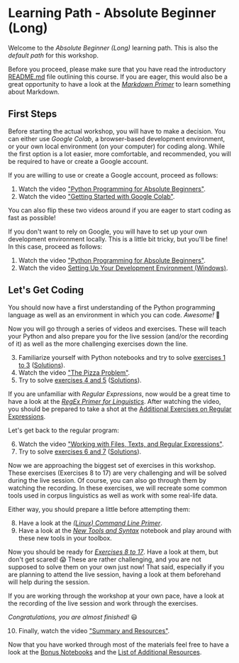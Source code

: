 # Learning Path - Absolute Beginner (Long)

Welcome to the *Absolute Beginner (Long)* learning path. This is also the *default path* for this workshop.

Before you proceed, please make sure that you have read the introductory [README.md](https://github.com/IngoKl/python-programming-for-linguists/blob/main/README.md) file outlining this course. If you are eager, this would also be a great opportunity to have a look at the [*Markdown Primer*](https://github.com/IngoKl/python-programming-for-linguists/blob/main/Markdown_Primer.md) to learn something about Markdown.

## First Steps

Before starting the actual workshop, you will have to make a decision. You can either use *Google Colab*, a browser-based development environment, or your own local environment (on your computer) for coding along. While the first option is a lot easier, more comfortable, and recommended, you will be required to have or create a Google account.

If you are willing to use or create a Google account, proceed as follows:

1. Watch the video ["Python Programming for Absolute Beginners"](https://www.youtube.com/watch?v=4UnF45lniyY).
2. Watch the video ["Getting Started with Google Colab"](https://www.youtube.com/watch?v=JxjUEvQSFkU).

You can also flip these two videos around if you are eager to start coding as fast as possible!

If you don't want to rely on Google, you will have to set up your own development environment locally. This is a little bit tricky, but you'll be fine! In this case, proceed as follows:

1. Watch the video ["Python Programming for Absolute Beginners"](https://www.youtube.com/watch?v=4UnF45lniyY).
2. Watch the video [Setting Up Your Development Environment (Windows)](https://www.youtube.com/watch?v=xrXEouns3fg).

## Let's Get Coding

You should now have a first understanding of the Python programming language as well as an environment in which you can code. *Awesome!* 🎉

Now you will go through a series of videos and exercises. These will teach your Python and also prepare you for the live session (and/or the recording of it) as well as the more challenging exercises down the line.

3. Familiarize yourself with Python notebooks and try to solve [exercises 1 to 3](https://github.com/IngoKl/python-programming-for-linguists/blob/main/2020/exercises/Exercises%201-3.pdf) ([Solutions](https://github.com/IngoKl/python-programming-for-linguists/blob/main/2020/exercises/Solutions_Exercises_1_3.ipynb)).
4. Watch the video ["The Pizza Problem"](https://www.youtube.com/watch?v=g9tOyVI5B3E).
5. Try to solve [exercises 4 and 5](https://github.com/IngoKl/python-programming-for-linguists/blob/main/2020/exercises/Exercises%204-5.pdf) ([Solutions](https://github.com/IngoKl/python-programming-for-linguists/blob/main/2020/exercises/Solutions_Exercises_4_5.ipynb)).

If you are unfamiliar with *Regular Expressions*, now would be a great time to have a look at the [*RegEx Primer for Linguistics*](https://www.youtube.com/watch?v=p7-QkwOU9RY). After watching the video, you should be prepared to take a shot at the [Additional Exercises on Regular Expressions](https://www.youtube.com/watch?v=GGEveroG3Fgs).

Let's get back to the regular program:

6. Watch the video ["Working with Files, Texts, and Regular Expressions"](https://www.youtube.com/watch?v=y37_JvSY-GM).
7. Try to solve [exercises 6 and 7](https://github.com/IngoKl/python-programming-for-linguists/blob/main/2020/exercises/Exercises%206-7.pdf) ([Solutions](https://github.com/IngoKl/python-programming-for-linguists/blob/main/2020/exercises/Solutions_Exercises_6_7.ipynb)).

Now we are approaching the biggest set of exercises in this workshop. These exercises (Exercises 8 to 17) are very challenging and will be solved during the live session. Of course, you can also go through them by watching the recording. In these exercises, we will recreate some common tools used in corpus linguistics as well as work with some real-life data.

Either way, you should prepare a little before attempting them:

8. Have a look at the [*(Linux) Command Line Primer*](https://github.com/IngoKl/python-programming-for-linguists/blob/main/Command_Line_Primer.md).
9. Have a look at the [*New Tools and Syntax*](https://github.com/IngoKl/python-programming-for-linguists/blob/main/2021/notebooks/03_New_Tools_and_Syntax.ipynb) notebook and play around with these new tools in your toolbox.

Now you should be ready for [*Exercises 8 to 17*](https://github.com/IngoKl/python-programming-for-linguists/blob/main/2021/exercises/Exercises%208-17.pdf). Have a look at them, but don't get scared! 😱 These are rather challenging, and you are not supposed to solve them on your own just now! That said, especially if you are planning to attend the live session, having a look at them beforehand will help during the session.

If you are working through the workshop at your own pace, have a look at the recording of the live session and work through the exercises.

*Congratulations, you are almost finished!* 😃

10. Finally, watch the video ["Summary and Resources"](https://www.youtube.com/watch?v=ajKqESDmrKc).

Now that you have worked through most of the materials feel free to have a look at the [Bonus Notebooks](https://github.com/IngoKl/python-programming-for-linguists/tree/main/Bonus%20Notebooks) and the [List of Additional Resources](https://github.com/IngoKl/python-programming-for-linguists/blob/main/Links_to_Resources.md).
